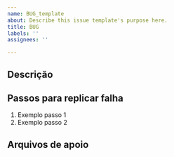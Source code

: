 ```yaml
---
name: BUG_template
about: Describe this issue template's purpose here.
title: BUG
labels: ''
assignees: ''

---
```


## Descrição
<!-- Espaço destinado a adicionar a descrição do bug -->

## Passos para replicar falha
<!-- Espaço destinado a adicionar os passos para se reproduzir o bug -->
1) Exemplo passo 1
2) Exemplo passo 2

## Arquivos de apoio
<!-- (Opcional) Espaço destinado a vídeos, imagens, prints que auxiliem na explicação da issue -->
<!-- ![Nome do arquivo](https://nome_do_arquivo.svg) -->
